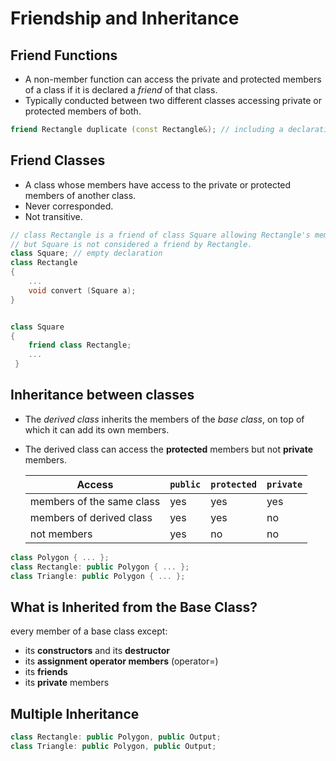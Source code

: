 # Friendship and Inheritance

## Friend Functions

- A non-member function can access the private and protected members of a class if it is declared a *friend* of that class.
- Typically conducted between two different classes accessing private or protected members of both.

```C++
friend Rectangle duplicate (const Rectangle&); // including a declaration of this external function within the class with keyword friend
```

## Friend Classes

- A class whose members have access to the private or protected members of another class.
- Never corresponded.
- Not transitive.

```c++
// class Rectangle is a friend of class Square allowing Rectangle's member functions to access private and protected members of Square.
// but Square is not considered a friend by Rectangle.
class Square; // empty declaration
class Rectangle 
{
    ...
    void convert (Square a);
}


class Square 
{
	friend class Rectangle;
	...
 }
```

## Inheritance between classes

- The *derived class* inherits the members of the *base class*, on top of which it can add its own members.

- The derived class can access the **protected** members but not **private** members.

  | Access                    | `public` | `protected` | `private` |
  | ------------------------- | -------- | ----------- | --------- |
  | members of the same class | yes      | yes         | yes       |
  | members of derived class  | yes      | yes         | no        |
  | not members               | yes      | no          | no        |

  

```c++
class Polygon { ... };
class Rectangle: public Polygon { ... };
class Triangle: public Polygon { ... };
```

## What is Inherited from the Base Class?

every member of a base class except:

- its **constructors** and its **destructor**
- its **assignment operator members** (operator=)
- its **friends**
- its **private** members

## Multiple Inheritance

```c++
class Rectangle: public Polygon, public Output;
class Triangle: public Polygon, public Output;
```

